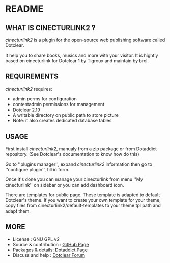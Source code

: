 # README

## WHAT IS CINECTURLINK2 ?

_cinecturlink2_ is a plugin for the open-source 
web publishing software called Dotclear.

It help you to share books, musics and more with your visitor.
It is hightly based on cinecturlink for Dotclear 1 
by Tigroux and maintain by brol.

## REQUIREMENTS

 _cinecturlink2_ requires: 

  * admin perms for configuration
  * contentadmin permissions for management
  * Dotclear 2.19
  * A writable directory on public path to store picture
  * Note: it also creates dedicated database tables

## USAGE

First install _cinecturlink2_, manualy from a zip package or from 
Dotaddict repository. (See Dotclear's documentation to know how do this)

Go to ''plugins manager'', expand _cinecturlink2_ information then 
go to ''configure plugin'', fill in form.

Once it's done you can manage your cinecturlink from menu 
''My cinecturlink'' on sidebar or you can add dashboard icon.

There are templates for public page. These template is adapted to 
default Dotclear's theme. If you want to create your own template 
for your theme, copy files from cinecturlink2/default-templates 
to your theme tpl path and adapt them.

## MORE

 * License : GNU GPL v2
 * Source & contribution : [GitHub Page](https://github.com/JcDenis/cinecturlink2)
 * Packages & details:  [Dotaddict Page](https://plugins.dotaddict.org/dc2/details/cinecturlink2)
 * Discuss and help : [Dotclear Forum](https://forum.dotclear.org/viewtopic.php?id=40893)